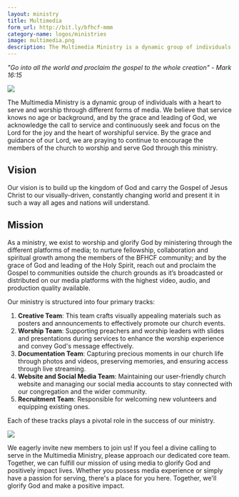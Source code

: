 ```yaml
---
layout: ministry
title: Multimedia
form_url: http://bit.ly/bfhcf-mmm
category-name: logos/ministries
image: multimedia.png
description: The Multimedia Ministry is a dynamic group of individuals with a heart to serve and worship through different forms of media. We believe that service knows no age or background, and by the grace and leading of God, we acknowledge the call to service and continuously seek and focus on the Lord for the joy and the heart of worshipful service.
---
```

_"Go into all the world and proclaim the gospel to the whole creation" - Mark 16:15_

<div class="mt-5 mb-5">
<img src="https://res.cloudinary.com/bfhcf/image/upload/v1569824581/ministries/mmm_xglkn1.png" class="img-fluid"/>
</div>

The Multimedia Ministry is a dynamic group of individuals with a heart to serve and worship through different forms of media. We believe that service knows no age or background, and by the grace and leading of God, we acknowledge the call to service and continuously seek and focus on the Lord for the joy and the heart of worshipful service.
By the grace and guidance of our Lord, we are praying to continue to encourage the members of the church to worship and serve God through this ministry.

## Vision
Our vision is to build up the kingdom of God and carry the Gospel of Jesus Christ to our visually-driven, constantly changing world and present it in such a way all ages and nations will understand.

## Mission
As a ministry, we exist to worship and glorify God by ministering through the different platforms of media; to nurture fellowship, collaboration and spiritual growth among the members of the BFHCF community; and by the grace of God and leading of the Holy Spirit, reach out and proclaim the Gospel to communities outside the church grounds as it’s broadcasted or distributed on our media platforms with the highest video, audio, and production quality available.

Our ministry is structured into four primary tracks:
1. **Creative Team**: This team crafts visually appealing materials such as posters and announcements to effectively promote our church events.
2. **Worship Team**: Supporting preachers and worship leaders with slides and presentations during services to enhance the worship experience and convey God's message effectively.
3. **Documentation Team**: Capturing precious moments in our church life through photos and videos, preserving memories, and ensuring access through live streaming.
4. **Website and Social Media Team**: Maintaining our user-friendly church website and managing our social media accounts to stay connected with our congregation and the wider community.
5. **Recruitment Team**: Responsible for welcoming new volunteers and equipping existing ones.

Each of these tracks plays a pivotal role in the success of our ministry.

<img src="https://res.cloudinary.com/bfhcf/image/upload/v1569824581/ministries/mmm-2.jpg" class="img-fluid"/>
</div>

We eagerly invite new members to join us! If you feel a divine calling to serve in the Multimedia Ministry, please approach our dedicated core team. Together, we can fulfill our mission of using media to glorify God and positively impact lives. Whether you possess media experience or simply have a passion for serving, there's a place for you here.
Together, we'll glorify God and make a positive impact.


